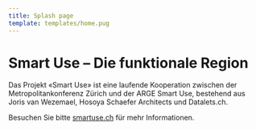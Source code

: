 ```yaml
---
title: Splash page
template: templates/home.pug
---
```


# Smart Use – Die funktionale Region

Das Projekt «Smart Use» ist eine laufende Kooperation zwischen der Metropolitankonferenz Zürich und der ARGE Smart Use, bestehend aus Joris van Wezemael, Hosoya Schaefer Architects und Datalets.ch.

Besuchen Sie bitte [smartuse.ch](http://smartuse.ch) für mehr Informationen.
